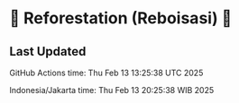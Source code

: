 
# 🌳 Reforestation (Reboisasi) 🌲

## Last Updated

GitHub Actions time: Thu Feb 13 13:25:38 UTC 2025

Indonesia/Jakarta time: Thu Feb 13 20:25:38 WIB 2025
